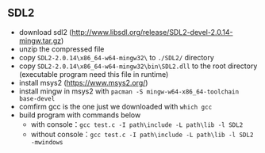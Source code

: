 ## SDL2

* download sdl2 (http://www.libsdl.org/release/SDL2-devel-2.0.14-mingw.tar.gz)
* unzip the compressed file
* copy `SDL2-2.0.14\x86_64-w64-mingw32\` to `./SDL2/` directory 
* copy `SDL2-2.0.14\x86_64-w64-mingw32\bin\SDL2.dll` to the root directory (executable program need this file in runtime)
* install msys2 (https://www.msys2.org/)
* install mingw in msys2 with `pacman -S mingw-w64-x86_64-toolchain base-devel`
* comfirm gcc is the one just we downloaded with `which gcc`
* build program with commands below
  * with console：`gcc test.c -I path\include -L path\lib -l SDL2`
  * without console：`gcc test.c -I path\include -L path\lib -l SDL2 -mwindows`